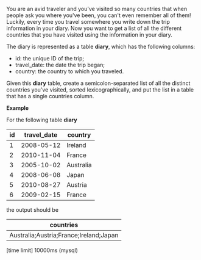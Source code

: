 You are an avid traveler and you've visited so many countries that when people ask you where you've been, you can't even remember all of them! Luckily, every time you travel somewhere you write down the trip information in your diary. Now you want to get a list of all the different countries that you have visited using the information in your diary.

The diary is represented as a table __diary__, which has the following columns:

* id: the unique ID of the trip;
* travel_date: the date the trip began;
* country: the country to which you traveled.

Given this __diary__ table, create a semicolon-separated list of all the distinct countries you've visited, sorted lexicographically, and put the list in a table that has a single countries column.

__Example__

For the following table __diary__

|id|	travel_date|	country|
|---|---|---|
|1|	2008-05-12|	Ireland|
|2|	2010-11-04|	France|
|3|	2005-10-02|	Australia|
|4|	2008-06-08|	Japan|
|5|	2010-08-27|	Austria|
|6|	2009-02-15|	France|

the output should be

|countries|
|---|
|Australia;Austria;France;Ireland;Japan|

[time limit] 10000ms (mysql)